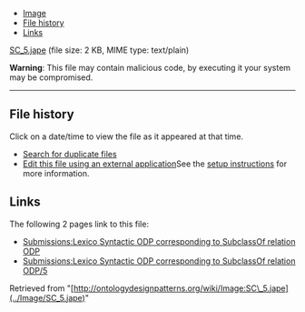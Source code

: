 * [Image](../Image/SC_5.jape#file)
* [File history](../Image/SC_5.jape#filehistory)
* [Links](../Image/SC_5.jape#filelinks)


[SC\_5.jape](../images/d/d5/SC_5.jape "SC 5.jape")‎
 (file size: 2 KB, MIME type: text/plain)




__Warning__: This file may contain malicious code, by executing it your system may be compromised.

---



## File history

Click on a date/time to view the file as it appeared at that time.



  
* [Search for duplicate files](http://ontologydesignpatterns.org/wiki/Special:FileDuplicateSearch/SC_5.jape "Special:FileDuplicateSearch/SC 5.jape")
* [Edit this file using an external application](http://ontologydesignpatterns.org/wiki/index.php?title=Image:SC_5.jape&action=edit&externaledit=true&mode=file "Image:SC 5.jape")See the [setup instructions](http://www.mediawiki.org/wiki/Manual:External_editors "http://www.mediawiki.org/wiki/Manual:External_editors") for more information.

## Links



The following 2 pages link to this file:


* [Submissions:Lexico Syntactic ODP corresponding to SubclassOf relation ODP](../Submissions/Lexico_Syntactic_ODP_corresponding_to_SubclassOf_relation_ODP "Submissions:Lexico Syntactic ODP corresponding to SubclassOf relation ODP")
* [Submissions:Lexico Syntactic ODP corresponding to SubclassOf relation ODP/5](../Submissions/Lexico_Syntactic_ODP_corresponding_to_SubclassOf_relation_ODP/5 "Submissions:Lexico Syntactic ODP corresponding to SubclassOf relation ODP/5")


Retrieved from "[http://ontologydesignpatterns.org/wiki/Image:SC\_5.jape](../Image/SC_5.jape)"
